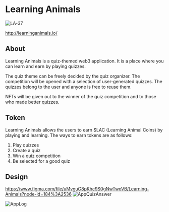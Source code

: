 # Learning Animals

![LA-37](https://user-images.githubusercontent.com/7918776/158055478-c91c1851-f1ef-4a38-af23-adcd85a46714.png)

http://learninganimals.io/

## About

Learning Animals is a quiz-themed web3 application.
It is a place where you can learn and earn by playing quizzes.

The quiz theme can be freely decided by the quiz organizer.
The competition will be opened with a selection of user-generated quizzes.
The quizzes belong to the user and anyone is free to reuse them.

NFTs will be given out to the winner of the quiz competition and to those who made better quizzes.

## Token

Learning Animals allows the users to earn $LAC (Learning Animal Coins) by playing and learning.
The ways to earn tokens are as follows:

1. Play quizzes
2. Create a quiz
3. Win a quiz competition
4. Be selected for a good quiz

## Design

https://www.figma.com/file/uMvguG8pKhc9S0gNwTwoVB/Learning-Animals?node-id=184%3A2536
![AppQuizAnswer](https://user-images.githubusercontent.com/4179632/171727803-fd6c9a8d-5b9f-4d45-8707-a182e29ba08c.png)

![AppLog](https://user-images.githubusercontent.com/4179632/171727791-47b3b3f2-2e01-4c1e-9d42-5567e6156db5.png)



